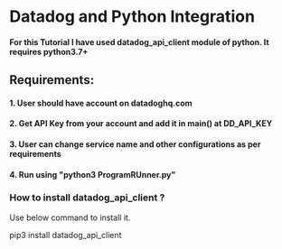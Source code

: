 
# Datadog and Python Integration
#### For this Tutorial I have used datadog_api_client module of python. It requires python3.7+
## Requirements:
#### 1. User should have account on datadoghq.com 
#### 2. Get API Key from your account and add it in main() at DD_API_KEY
#### 3. User can change service name and other configurations as per requirements
#### 4. Run using "python3 ProgramRUnner.py"

### How to install datadog_api_client ?
Use below command to install it.

pip3 install datadog_api_client
